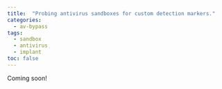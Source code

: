 ```yaml
---
title:  "Probing antivirus sandboxes for custom detection markers."
categories: 
  - av-bypass
tags:
  - sandbox
  - antivirus
  - implant
toc: false
---
```


Coming soon!
